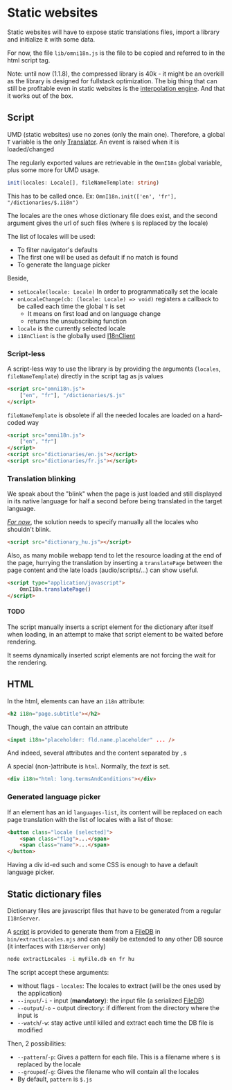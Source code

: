 # Static websites

Static websites will have to expose static translations files, import a library and initialize it with some data.

For now, the file `lib/omni18n.js` is the file to be copied and referred to in the html script tag.

Note: until now (1.1.8), the compressed library is 40k - it might be an overkill as the library is designed for fullstack optimization. The big thing that can still be profitable even in static websites is the [interpolation engine](./interpolation.md). And that it works out of the box.

## Script

UMD (static websites) use no zones (only the main one). Therefore, a global `T` variable is the only [Translator](./translator.md). An event is raised when it is loaded/changed

The regularly exported values are retrievable in the `OmnI18n` global variable, plus some more for UMD usage.

```ts
init(locales: Locale[], fileNameTemplate: string)
```

This has to be called once. Ex: `OmnI18n.init(['en', 'fr'], "/dictionaries/$.i18n")`

The locales are the ones whose dictionary file does exist, and the second argument gives the url of such files (where `$` is replaced by the locale)

The list of locales will be used:

- To filter navigator's defaults
- The first one will be used as default if no match is found
- To generate the language picker

Beside,

- `setLocale(locale: Locale)` In order to programmatically set the locale
- `onLocaleChange(cb: (locale: Locale) => void)` registers a callback to be called each time the global `T` is set
  - It means on first load and on language change
  - returns the unsubscribing function
- `locale` is the currently selected locale
- `i18nClient` is the globally used [I18nClient](./client.md)

### Script-less

A script-less way to use the library is by providing the arguments (`locales`, `fileNameTemplate`) directly in the script tag as js values

```html
<script src="omni18n.js">
	["en", "fr"], "/dictionaries/$.js"
</script>
```

`fileNameTemplate` is obsolete if all the needed locales are loaded on a hard-coded way

```html
<script src="omni18n.js">
	["en", "fr"]
</script>
<script src="dictionaries/en.js"></script>
<script src="dictionaries/fr.js"></script>
```

### Translation blinking

We speak about the "blink" when the page is just loaded and still displayed in its native language for half a second before being translated in the target language.

[_For now_](#todo), the solution needs to specify manually all the locales who shouldn't blink.

```html
<script src="dictionary_hu.js"></script>
```

Also, as many mobile webapp tend to let the resource loading at the end of the page, hurrying the translation by inserting a `translatePage` between the page content and the late loads (audio/scripts/...) can show useful.

```html
<script type="application/javascript">
	OmnI18n.translatePage()
</script>
```

#### TODO

The script manually inserts a script element for the dictionary after itself when loading, in an attempt to make that script element to be waited before rendering.

It seems dynamically inserted script elements are not forcing the wait for the rendering.

## HTML

In the html, elements can have an `i18n` attribute:

```html
<h2 i18n="page.subtitle"></h2>
```

Though, the value can contain an attribute

```html
<input i18n="placeholder: fld.name.placeholder" ... />
```

And indeed, several attributes and the content separated by `,`s

A special (non-)attribute is `html`. Normally, the _text_ is set.

```html
<div i18n="html: long.termsAndConditions"></div>
```

### Generated language picker

If an element has an id `languages-list`, its content will be replaced on each page translation with the list of locales with a list of those:

```html
<button class="locale [selected]">
	<span class="flag">...</span>
	<span class="name">...</span>
</button>
```

Having a div id-ed such and some CSS is enough to have a default language picker.

## Static dictionary files

Dictionary files are javascript files that have to be generated from a regular `I18nServer`.

A [script](../src/umd/extractLocales.ts) is provided to generate them from a [FileDB](./db.md#filedb) in `bin/extractLocales.mjs` and can easily be extended to any other DB source (it interfaces with `I18nServer` only)

```sh
node extractLocales -i myFile.db en fr hu
```

The script accept these arguments:
- without flags - `locales`: The locales to extract (will be the ones used by the application)
- `--input`/`-i` - input (**mandatory**): the input file (a serialized [FileDB](db.md#filedb))
- `--output`/`-o` - output directory: if different from the directory where the input is
- `--watch`/`-w`: stay active until killed and extract each time the DB file is modified

Then, 2 possibilities:
- `--pattern`/`-p`: Gives a pattern for each file. This is a filename where `$` is replaced by the locale
- `--grouped`/`-g`: Gives the filename who will contain all the locales
- By default, `pattern` is `$.js`